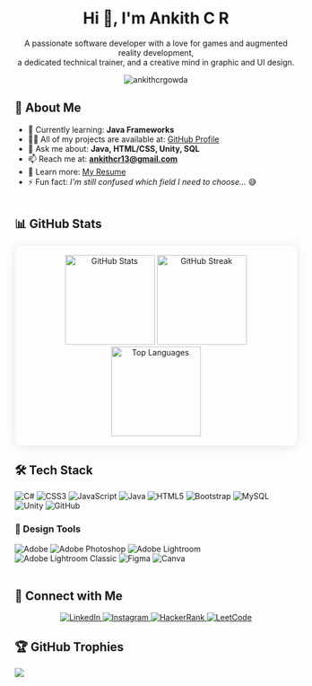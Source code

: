 <!--picture>
  <source media="(prefers-color-scheme: dark)" srcset="https://raw.githubusercontent.com/maurodesouz/maurodesouz/output/pacman-contribution-graph-dark.svg">
  <source media="(prefers-color-scheme: light)" srcset="https://raw.githubusercontent.com/maurodesouz/maurodesouz/output/pacman-contribution-graph.svg">
  <img alt="pacman contribution graph" src="https://raw.githubusercontent.com/maurodesouz/maurodesouz/output/pacman-contribution-graph.svg">
</picture-->

<h1 align="center">Hi 👋, I'm Ankith C R</h1>
<p align="center">
A passionate software developer with a love for games and augmented reality development,<br>
a dedicated technical trainer, and a creative mind in graphic and UI design.
</p>

<p align="center">
  <img src="https://komarev.com/ghpvc/?username=ankithcrgowda&label=Profile%20views&color=0e75b6&style=flat" alt="ankithcrgowda" />
</p>


## 🚀 About Me

- 🌱 Currently learning: **Java Frameworks**  
- 👨‍💻 All of my projects are available at: [GitHub Profile](https://github.com/ankithcrgowda)  
- 💬 Ask me about: **Java, HTML/CSS, Unity, SQL**  
- 📫 Reach me at: **ankithcr13@gmail.com**  
- 📄 Learn more: [My Resume](https://shorturl.at/QeUkX)  
- ⚡ Fun fact: *I'm still confused which field I need to choose...* 😅 <br><br>


## 📊 GitHub Stats
<div align="center" style="background: rgba(255,255,255,0.10); border-radius: 14px; padding: 1rem 0.5rem; box-shadow: 0 2px 16px rgba(0,0,0,0.10); backdrop-filter: blur(6px); border: 1px solid rgba(255,255,255,0.12);">
  
<img src="https://github-readme-stats.vercel.app/api?username=ankithcrgowda&theme=transparent&hide_border=false&include_all_commits=true&count_private=true" height="160" alt="GitHub Stats"/>
<img src="https://nirzak-streak-stats.vercel.app/?user=ankithcrgowda&theme=transparent&hide_border=false" height="160" alt="GitHub Streak"/>
<img src="https://github-readme-stats.vercel.app/api/top-langs/?username=ankithcrgowda&theme=transparent&hide_border=false&layout=compact" height="160" alt="Top Languages"/>

</div>

## 🛠️ Tech Stack
<!-- Tech badges here -->
![C#](https://img.shields.io/badge/c%23-%23239120.svg?style=for-the-badge&logo=csharp&logoColor=white)
![CSS3](https://img.shields.io/badge/css3-%231572B6.svg?style=for-the-badge&logo=css3&logoColor=white)
![JavaScript](https://img.shields.io/badge/javascript-%23323330.svg?style=for-the-badge&logo=javascript&logoColor=%23F7DF1E)
![Java](https://img.shields.io/badge/java-%23ED8B00.svg?style=for-the-badge&logo=openjdk&logoColor=white)
![HTML5](https://img.shields.io/badge/html5-%23E34F26.svg?style=for-the-badge&logo=html5&logoColor=white)
![Bootstrap](https://img.shields.io/badge/bootstrap-%238511FA.svg?style=for-the-badge&logo=bootstrap&logoColor=white)
![MySQL](https://img.shields.io/badge/mysql-4479A1.svg?style=for-the-badge&logo=mysql&logoColor=white)
![Unity](https://img.shields.io/badge/unity-%23000000.svg?style=for-the-badge&logo=unity&logoColor=white)
![GitHub](https://img.shields.io/badge/github-%23121011.svg?style=for-the-badge&logo=github&logoColor=white) <br>

### 🎨 Design Tools
<!-- Design badges here -->
![Adobe](https://img.shields.io/badge/adobe-%23FF0000.svg?style=for-the-badge&logo=adobe&logoColor=white)
![Adobe Photoshop](https://img.shields.io/badge/adobe%20photoshop-%2331A8FF.svg?style=for-the-badge&logo=adobe%20photoshop&logoColor=white)
![Adobe Lightroom](https://img.shields.io/badge/Adobe%20Lightroom-31A8FF.svg?style=for-the-badge&logo=Adobe%20Lightroom&logoColor=white)
![Adobe Lightroom Classic](https://img.shields.io/badge/Adobe%20Lightroom%20Classic-31A8FF.svg?style=for-the-badge&logo=Adobe%20Lightroom%20Classic&logoColor=white)
![Figma](https://img.shields.io/badge/figma-%23F24E1E.svg?style=for-the-badge&logo=figma&logoColor=white)
![Canva](https://img.shields.io/badge/Canva-%2300C4CC.svg?style=for-the-badge&logo=Canva&logoColor=white) <br><br>


## 🤝 Connect with Me
<p align="center">
  <a href="https://linkedin.com/in/ankithcr" target="_blank">
    <img src="https://img.shields.io/badge/LinkedIn-0A66C2?style=for-the-badge&logo=linkedin&logoColor=white" alt="LinkedIn"/>
  </a>
  <a href="https://instagram.com/_ankith.gowda" target="_blank">
    <img src="https://img.shields.io/badge/Instagram-E4405F?style=for-the-badge&logo=instagram&logoColor=white" alt="Instagram"/>
  </a>
  <a href="https://www.hackerrank.com/ankithcr13" target="_blank">
    <img src="https://img.shields.io/badge/HackerRank-2EC866?style=for-the-badge&logo=hackerrank&logoColor=white" alt="HackerRank"/>
  </a>
  <a href="https://www.leetcode.com/ankithcr13" target="_blank">
    <img src="https://img.shields.io/badge/LeetCode-FFA116?style=for-the-badge&logo=leetcode&logoColor=white" alt="LeetCode"/>
  </a>
</p>

## 🏆 GitHub Trophies
![](https://github-profile-trophy.vercel.app/?username=ankithcrgowda&theme=transparent&no-frame=false&no-bg=true&margin-w=4)
